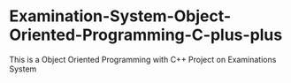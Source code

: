 # Examination-System-Object-Oriented-Programming-C-plus-plus
This is a Object Oriented Programming with C++ Project  on Examinations System
